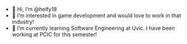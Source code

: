 - 👋 Hi, I’m @helfy18
- 👀 I’m interested in game development and would love to work in that industry!
- 🌱 I’m currently learning Software Engineering at Uvic. I have been working at PCIC for this semester!

<!---
helfy18/helfy18 is a ✨ special ✨ repository because its `README.md` (this file) appears on your GitHub profile.
You can click the Preview link to take a look at your changes.
--->
